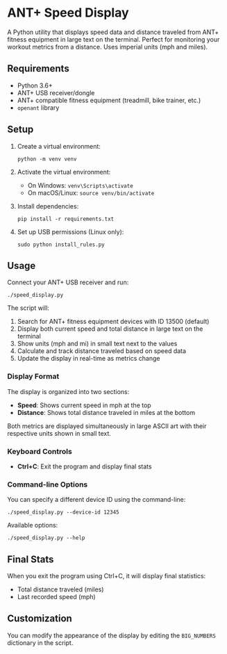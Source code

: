 # ANT+ Speed Display

A Python utility that displays speed data and distance traveled from ANT+ fitness equipment in large text on the terminal. Perfect for monitoring your workout metrics from a distance. Uses imperial units (mph and miles).

## Requirements

- Python 3.6+
- ANT+ USB receiver/dongle
- ANT+ compatible fitness equipment (treadmill, bike trainer, etc.)
- `openant` library

## Setup

1. Create a virtual environment:
   ```
   python -m venv venv
   ```

2. Activate the virtual environment:
   - On Windows: `venv\Scripts\activate`
   - On macOS/Linux: `source venv/bin/activate`

3. Install dependencies:
   ```
   pip install -r requirements.txt
   ```

4. Set up USB permissions (Linux only):
   ```
   sudo python install_rules.py
   ```

## Usage

Connect your ANT+ USB receiver and run: 
```
./speed_display.py
```

The script will:
1. Search for ANT+ fitness equipment devices with ID 13500 (default)
2. Display both current speed and total distance in large text on the terminal
3. Show units (mph and mi) in small text next to the values
4. Calculate and track distance traveled based on speed data
5. Update the display in real-time as metrics change

### Display Format

The display is organized into two sections:
- **Speed**: Shows current speed in mph at the top
- **Distance**: Shows total distance traveled in miles at the bottom

Both metrics are displayed simultaneously in large ASCII art with their respective units shown in small text.

### Keyboard Controls

- **Ctrl+C**: Exit the program and display final stats

### Command-line Options

You can specify a different device ID using the command-line:

```
./speed_display.py --device-id 12345
```

Available options:

```
./speed_display.py --help
```

## Final Stats

When you exit the program using Ctrl+C, it will display final statistics:
- Total distance traveled (miles)
- Last recorded speed (mph)

## Customization

You can modify the appearance of the display by editing the `BIG_NUMBERS` dictionary in the script. 